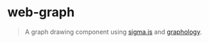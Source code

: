 # web-graph

> A graph drawing component using [sigma.js](https://github.com/jacomyal/sigma.js) and [graphology](https://github.com/graphology/graphology).
